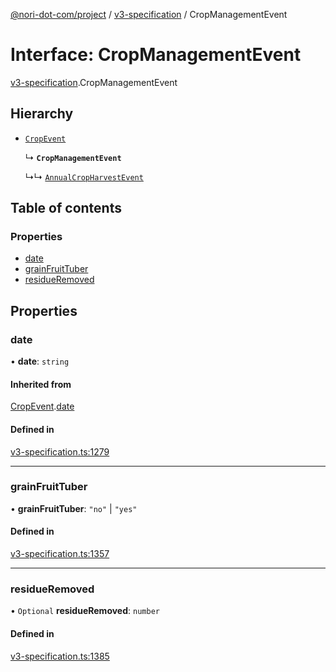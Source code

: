 [@nori-dot-com/project](../README.md) / [v3-specification](../modules/v3_specification.md) / CropManagementEvent

# Interface: CropManagementEvent

[v3-specification](../modules/v3_specification.md).CropManagementEvent

## Hierarchy

- [`CropEvent`](v3_specification.CropEvent.md)

  ↳ **`CropManagementEvent`**

  ↳↳ [`AnnualCropHarvestEvent`](v3_specification.AnnualCropHarvestEvent.md)

## Table of contents

### Properties

- [date](v3_specification.CropManagementEvent.md#date)
- [grainFruitTuber](v3_specification.CropManagementEvent.md#grainfruittuber)
- [residueRemoved](v3_specification.CropManagementEvent.md#residueremoved)

## Properties

### date

• **date**: `string`

#### Inherited from

[CropEvent](v3_specification.CropEvent.md).[date](v3_specification.CropEvent.md#date)

#### Defined in

[v3-specification.ts:1279](https://github.com/nori-dot-eco/nori-dot-com/blob/8e6dd1a/packages/project/src/v3-specification.ts#L1279)

___

### grainFruitTuber

• **grainFruitTuber**: ``"no"`` \| ``"yes"``

#### Defined in

[v3-specification.ts:1357](https://github.com/nori-dot-eco/nori-dot-com/blob/8e6dd1a/packages/project/src/v3-specification.ts#L1357)

___

### residueRemoved

• `Optional` **residueRemoved**: `number`

#### Defined in

[v3-specification.ts:1385](https://github.com/nori-dot-eco/nori-dot-com/blob/8e6dd1a/packages/project/src/v3-specification.ts#L1385)
